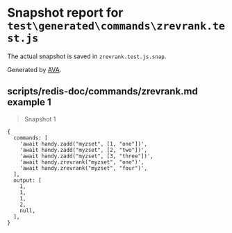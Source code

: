 # Snapshot report for `test\generated\commands\zrevrank.test.js`

The actual snapshot is saved in `zrevrank.test.js.snap`.

Generated by [AVA](https://ava.li).

## scripts/redis-doc/commands/zrevrank.md example 1

> Snapshot 1

    {
      commands: [
        'await handy.zadd("myzset", [1, "one"])',
        'await handy.zadd("myzset", [2, "two"])',
        'await handy.zadd("myzset", [3, "three"])',
        'await handy.zrevrank("myzset", "one")',
        'await handy.zrevrank("myzset", "four")',
      ],
      output: [
        1,
        1,
        1,
        2,
        null,
      ],
    }
